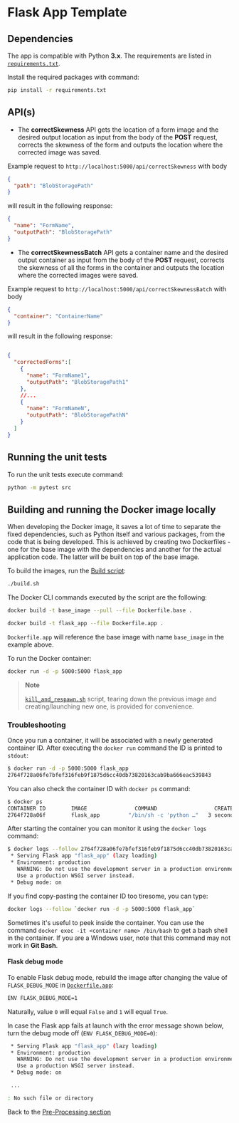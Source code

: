 # Flask App Template #

## Dependencies ##

The app is compatible with Python **3.x**. The requirements are listed in [`requirements.txt`](./requirements.txt).

Install the required packages with command:

```bash
pip install -r requirements.txt
```

## API(s) ##

- The **correctSkewness** API gets the location of a form image and the desired output location as input from the body of the **POST** request, corrects the skewness of the form and outputs the location where the corrected image was saved.

Example request to `http://localhost:5000/api/correctSkewness` with body

```json
{
  "path": "BlobStoragePath"
}
```

will result in the following response:

```json
{
  "name": "FormName",
  "outputPath": "BlobStoragePath"
}
```

- The **correctSkewnessBatch** API gets a container name and the desired output container as input from the body of the **POST** request, corrects the skewness of all the forms in the container and outputs the location where the corrected images were saved.

Example request to `http://localhost:5000/api/correctSkewnessBatch` with body

```json
{
  "container": "ContainerName"
}
```

will result in the following response:

```json

{
  "correctedForms":[
    {
      "name": "FormName1",
      "outputPath": "BlobStoragePath1"
    },
    //...
    {
      "name": "FormNameN",
      "outputPath": "BlobStoragePathN"
    }
  ]
}
```

## Running the unit tests ##

To run the unit tests execute command:

```bash
python -m pytest src
```

## Building and running the Docker image locally ##

When developing the Docker image, it saves a lot of time to separate the fixed dependencies, such as Python itself and various packages, from the code that is being developed. This is achieved by creating two Dockerfiles - one for the base image with the dependencies and another for the actual application code. The latter will be built on top of the base image.

To build the images, run the [Build script](./build.sh):

```bash
./build.sh
```

The Docker CLI commands executed by the script are the following:

```bash
docker build -t base_image --pull --file Dockerfile.base .
```

```bash
docker build -t flask_app --file Dockerfile.app .
```

`Dockerfile.app` will reference the base image with name `base_image` in the example above.

To run the Docker container:

```bash
docker run -d -p 5000:5000 flask_app
```

> **Note**
>
> [`kill_and_respawn.sh`](./kill_and_respawn.sh) script, tearing down the previous image and creating/launching new one, is provided for convenience.

### Troubleshooting ###

Once you run a container, it will be associated with a newly generated container ID. After executing the `docker run` command the ID is printed to `stdout`:

```bash
$ docker run -d -p 5000:5000 flask_app
2764f728a06fe7bfef316feb9f1875d6cc40db73820163cab9ba666eac539843
```

You can also check the container ID with `docker ps` command:

```bash
$ docker ps
CONTAINER ID        IMAGE               COMMAND                  CREATED             STATUS              PORTS                    NAMES
2764f728a06f        flask_app         "/bin/sh -c 'python …"   3 seconds ago       Up 1 second         0.0.0.0:5000->5000/tcp   heuristic_hugle
```

After starting the container you can monitor it using the `docker logs` command:

```bash
$ docker logs --follow 2764f728a06fe7bfef316feb9f1875d6cc40db73820163cab9ba666eac539843
 * Serving Flask app "flask_app" (lazy loading)
 * Environment: production
   WARNING: Do not use the development server in a production environment.
   Use a production WSGI server instead.
 * Debug mode: on
```

If you find copy-pasting the container ID too tiresome, you can type:

```bash
docker logs --follow `docker run -d -p 5000:5000 flask_app`
```

Sometimes it's useful to peek inside the container. You can use the command `docker exec -it <container name> /bin/bash` to get a bash shell in the container. If you are a Windows user, note that this command may not work in **Git Bash**.

#### Flask debug mode ####

To enable Flask debug mode, rebuild the image after changing the value of `FLASK_DEBUG_MODE` in [`Dockerfile.app`](./Dockerfile.app):

```bash
ENV FLASK_DEBUG_MODE=1
```

Naturally, value `0` will equal `False` and `1` will equal `True`.

In case the Flask app fails at launch with the error message shown below, turn the debug mode off (`ENV FLASK_DEBUG_MODE=0`):

```bash
 * Serving Flask app "flask_app" (lazy loading)
 * Environment: production
   WARNING: Do not use the development server in a production environment.
   Use a production WSGI server instead.
 * Debug mode: on

 ...

: No such file or directory
```

Back to the [Pre-Processing section](../README.md)